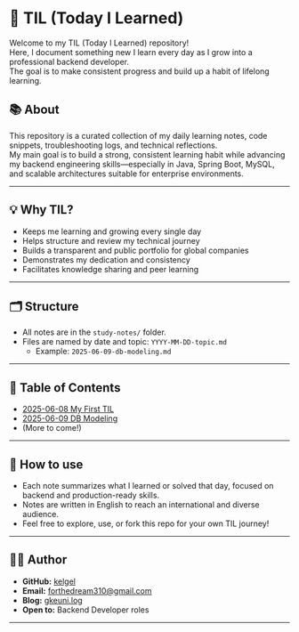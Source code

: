 # 🌱 TIL (Today I Learned)

Welcome to my TIL (Today I Learned) repository!  
Here, I document something new I learn every day as I grow into a professional backend developer.    
The goal is to make consistent progress and build up a habit of lifelong learning.

## 📚 About

This repository is a curated collection of my daily learning notes, code snippets, troubleshooting logs, and technical reflections.  
My main goal is to build a strong, consistent learning habit while advancing my backend engineering skills—especially in Java, Spring Boot, MySQL, and scalable architectures suitable for enterprise environments.

---

## 💡 Why TIL?

- Keeps me learning and growing every single day
- Helps structure and review my technical journey
- Builds a transparent and public portfolio for global companies
- Demonstrates my dedication and consistency
- Facilitates knowledge sharing and peer learning

---

## 🗂️ Structure

- All notes are in the `study-notes/` folder.
- Files are named by date and topic: `YYYY-MM-DD-topic.md`  
    - Example: `2025-06-09-db-modeling.md`

---

## 🔗 Table of Contents

- [2025-06-08 My First TIL](study-notes/2024-06-08-first-til.md)
- [2025-06-09 DB Modeling](study-notes/study-notes/2024-06-09-DBModeling-ScreenSpecification.md)
- (More to come!)

---

## 📖 How to use

- Each note summarizes what I learned or solved that day, focused on backend and production-ready skills.
- Notes are written in English to reach an international and diverse audience.
- Feel free to explore, use, or fork this repo for your own TIL journey!

---

## 👨‍💻 Author

- **GitHub:** [kelgel](https://github.com/kelgel)
- **Email:** forthedream310@gmail.com
- **Blog:** [gkeuni.log](https://velog.io/@gkeuni/posts)
- **Open to:** Backend Developer roles

---

